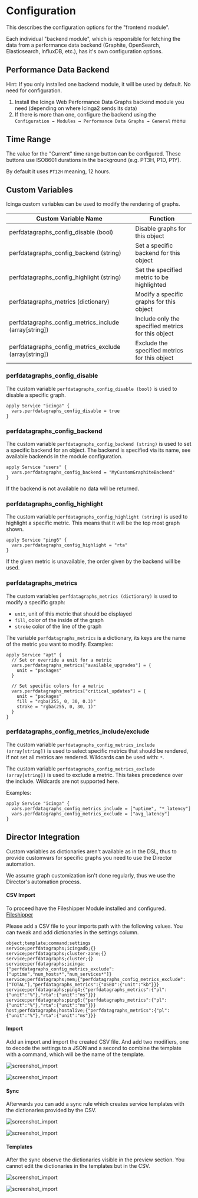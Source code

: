 # Configuration

This describes the configuration options for the "frontend module".

Each individual "backend module", which is responsible for fetching the data from a performance data backend (Graphite, OpenSearch, Elasticsearch, InfluxDB, etc.), has it's own configuration options.

## Performance Data Backend

Hint: If you only installed one backend module, it will be used by default. No need for configuration.

1. Install the Icinga Web Performance Data Graphs backend module you need (depending on where Icinga2 sends its data)
2. If there is more than one, configure the backend using the `Configuration → Modules → Performance Data Graphs → General` menu

## Time Range

The value for the "Current" time range button can be configured.
These buttons use ISO8601 durations in the background (e.g. PT3H, P1D, P1Y).

By default it uses `PT12H` meaning, 12 hours.

## Custom Variables

Icinga custom variables can be used to modify the rendering of graphs.

| Custom Variable Name  | Function |
|---------|--------|
| perfdatagraphs_config_disable (bool) | Disable graphs for this object |
| perfdatagraphs_config_backend (string) | Set a specific backend for this object |
| perfdatagraphs_config_highlight (string) | Set the specified metric to be highlighted |
| perfdatagraphs_metrics (dictionary)  | Modify a specific graphs for this object |
| perfdatagraphs_config_metrics_include (array[string]) | Include only the specified metrics for this object |
| perfdatagraphs_config_metrics_exclude (array[string]) | Exclude the specified metrics for this object |

### perfdatagraphs_config_disable

The custom variable `perfdatagraphs_config_disable (bool)` is used to disable a specific graph.

```
apply Service "icinga" {
  vars.perfdatagraphs_config_disable = true
}
```

### perfdatagraphs_config_backend

The custom variable `perfdatagraphs_config_backend (string)` is used to set a specific backend for an object.
The backend is specified via its name, see available backends in the module configuration.

```
apply Service "users" {
  vars.perfdatagraphs_config_backend = "MyCustomGraphiteBackend"
}
```

If the backend is not available no data will be returned.

### perfdatagraphs_config_highlight

The custom variable `perfdatagraphs_config_highlight (string)` is used to highlight a specific metric.
This means that it will be the top most graph shown.

```
apply Service "ping6" {
  vars.perfdatagraphs_config_highlight = "rta"
}
```

If the given metric is unavailable, the order given by the backend will be used.

### perfdatagraphs_metrics

The custom variables `perfdatagraphs_metrics (dictionary)` is used to modify a specific graph:

- `unit`, unit of this metric that should be displayed
- `fill`, color of the inside of the graph
- `stroke` color of the line of the graph

The variable `perfdatagraphs_metrics` is a dictionary, its keys are the name of the metric
you want to modify. Examples:

```
apply Service "apt" {
  // Set or override a unit for a metric
  vars.perfdatagraphs_metrics["available_upgrades"] = {
    unit = "packages"
  }

  // Set specific colors for a metric
  vars.perfdatagraphs_metrics["critical_updates"] = {
    unit = "packages"
    fill = "rgba(255, 0, 30, 0.3)"
    stroke = "rgba(255, 0, 30, 1)"
  }
}
```

### perfdatagraphs_config_metrics_include/exclude

The custom variable `perfdatagraphs_config_metrics_include (array[string])` is used to select specific metrics that
should be rendered, if not set all metrics are rendered. Wildcards can be used with: `*`.

The custom variable `perfdatagraphs_config_metrics_exclude (array[string])` is used to exclude a metric.
This takes precedence over the include. Wildcards are not supported here.

Examples:

```
apply Service "icinga" {
  vars.perfdatagraphs_config_metrics_include = ["uptime", "*_latency"]
  vars.perfdatagraphs_config_metrics_exclude = ["avg_latency"]
}
```

## Director Integration

Custom variables as dictionaries aren't available as in the DSL, thus to provide customvars for specific graphs you need to use the Director automation.

We assume graph customization isn't done regularly, thus we use the Director's automation process.

#### CSV Import

To proceed have the Fileshipper Module installed and configured. [Fileshipper](https://github.com/Icinga/icingaweb2-module-fileshipper)

Please add a CSV file to your imports path with the following values. You can tweak and add dictionaries in the settings column.

```
object;template;command;settings
service;perfdatagraphs;icingadb;{}
service;perfdatagraphs;cluster-zone;{}
service;perfdatagraphs;cluster;{}
service;perfdatagraphs;icinga;{"perfdatagraphs_config_metrics_exclude":["uptime","num_hosts*","num_services*"]}
service;perfdatagraphs;mem;{"perfdatagraphs_config_metrics_exclude":["TOTAL"],"perfdatagraphs_metrics":{"USED":{"unit":"kb"}}}
service;perfdatagraphs;ping4;{"perfdatagraphs_metrics":{"pl":{"unit":"%"},"rta":{"unit":"ms"}}}
service;perfdatagraphs;ping6;{"perfdatagraphs_metrics":{"pl":{"unit":"%"},"rta":{"unit":"ms"}}}
host;perfdatagraphs;hostalive;{"perfdatagraphs_metrics":{"pl":{"unit":"%"},"rta":{"unit":"ms"}}}
```

#### Import

Add an import and import the created CSV file. And add two modifiers, one to decode the settings to a JSON and a second to combine the template with a command, which will be the name of the template.

![screenshot_import](_images/screenshot_import_modifiers.png)

![screenshot_import](_images/screenshot_import_modifiers_combine.png)

#### Sync

Afterwards you can add a sync rule which creates service templates with the dictionaries provided by the CSV.

![screenshot_import](_images/screenshot_sync_settings.png)

![screenshot_import](_images/screenshot_sync_properties.png)

#### Templates

After the sync observe the dictionaries visible in the preview section. You cannot edit the dictionaries in the templates but in the CSV.

![screenshot_import](_images/screenshot_service1.png)

![screenshot_import](_images/screenshot_service2.png)
